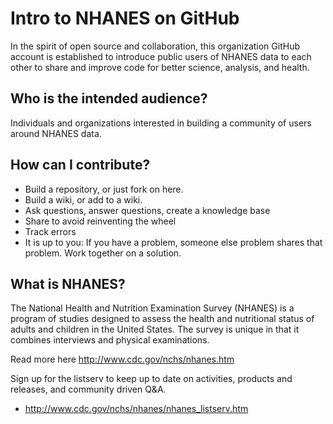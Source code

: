 Intro to NHANES on GitHub
====

In the spirit of open source and collaboration, this organization GitHub account is established to introduce public users of NHANES data to each other to share and improve code for better science, analysis, and health. 

## Who is the intended audience?
Individuals and organizations interested in building a community of users around NHANES data. 

## How can I contribute?
* Build a repository, or just fork on here.
* Build a wiki, or add to a wiki. 
* Ask questions, answer questions, create a knowledge base
* Share to avoid reinventing the wheel
* Track errors
* It is up to you: If you have a problem, someone else problem shares that problem. Work together on a solution. 

## What is NHANES? 
The National Health and Nutrition Examination Survey (NHANES) is a program of studies designed to assess the health and nutritional status of adults and children in the United States. The survey is unique in that it combines interviews and physical examinations.

Read more here http://www.cdc.gov/nchs/nhanes.htm

Sign up for the listserv to keep up to date on activities, products and releases, and community driven Q&A. 
* http://www.cdc.gov/nchs/nhanes/nhanes_listserv.htm


